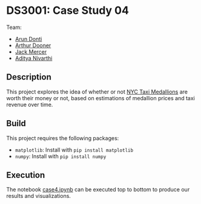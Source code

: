 DS3001: Case Study 04
===============

Team:
* [Arun Donti](https://github.com/dontirun)
* [Arthur Dooner](https://github.com/Shunderpooch/)
* [Jack Mercer](https://github.com/mercer-j)
* [Aditya Nivarthi](https://github.com/SIZMW)

## Description
This project explores the idea of whether or not [NYC Taxi Medallions](http://www.nyc.gov/html/tlc/html/about/medallion_transfers.shtml) are worth their money or not, based on estimations of medallion prices and taxi revenue over time.

## Build
This project requires the following packages:

* `matplotlib`: Install with `pip install matplotlib`
* `numpy`: Install with `pip install numpy`

## Execution
The notebook [case4.ipynb](case4.ipynb) can be executed top to bottom to produce our results and visualizations.
